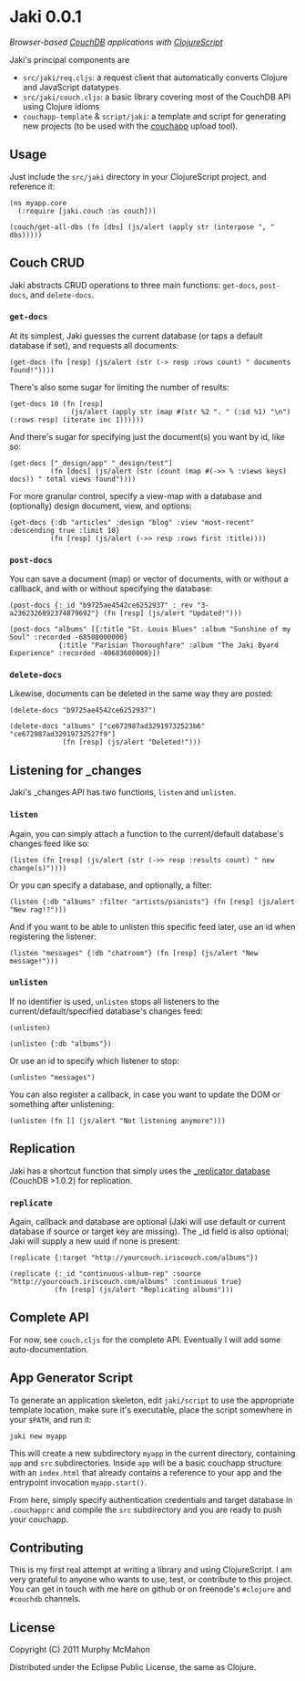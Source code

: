 Jaki 0.0.1
==========
*Browser-based [CouchDB](http://couchdb.apache.org) applications with [ClojureScript](http://github.com/clojure/clojurescript)*

Jaki's principal components are

* `src/jaki/req.cljs`: a request client that automatically converts Clojure and JavaScript datatypes
* `src/jaki/couch.cljs`: a basic library covering most of the CouchDB API using Clojure idioms
* `couchapp-template` & `script/jaki`: a template and script for generating new projects (to be used with the [couchapp](https://github.com/couchapp/couchapp) upload tool).

Usage
-----

Just include the `src/jaki` directory in your ClojureScript project, and reference it:

    (ns myapp.core
	  (:require [jaki.couch :as couch]))

    (couch/get-all-dbs (fn [dbs] (js/alert (apply str (interpose ", " dbs)))))
	
Couch CRUD
----------

Jaki abstracts CRUD operations to three main functions: `get-docs`, `post-docs`, and `delete-docs`.

### `get-docs`

At its simplest, Jaki guesses the current database (or taps a default database if set), and requests all documents:

    (get-docs (fn [resp] (js/alert (str (-> resp :rows count) " documents found!"))))

There's also some sugar for limiting the number of results:

    (get-docs 10 (fn [resp] 
	               (js/alert (apply str (map #(str %2 ". " (:id %1) "\n") (:rows resp) (iterate inc 1))))))

And there's sugar for specifying just the document(s) you want by id, like so:

    (get-docs ["_design/app" "_design/test"]
	          (fn [docs] (js/alert (str (count (map #(->> % :views keys) docs)) " total views found"))))

For more granular control, specify a view-map with a database and (optionally) design document, view, and options:

    (get-docs {:db "articles" :design "blog" :view "most-recent" :descending true :limit 10}
	          (fn [resp] (js/alert (->> resp :rows first :title))))

### `post-docs`

You can save a document (map) or vector of documents, with or without a callback, and with or without specifying the database:

    (post-docs {:_id "b9725ae4542ce6252937" :_rev "3-a2362326892374879692"} (fn [resp] (js/alert "Updated!")))

    (post-docs "albums" [{:title "St. Louis Blues" :album "Sunshine of my Soul" :recorded -68508000000}
	            {:title "Parisian Thoroughfare" :album "The Jaki Byard Experience" :recorded -40683600000}])

### `delete-docs`

Likewise, documents can be deleted in the same way they are posted:

    (delete-docs "b9725ae4542ce6252937")
	
	(delete-docs "albums" ["ce672987ad32919732523b6" "ce672987ad32919732527f9"]
	             (fn [resp] (js/alert "Deleted!")))
				 
Listening for _changes
----------------------

Jaki's _changes API has two functions, `listen` and `unlisten`.

### `listen`

Again, you can simply attach a function to the current/default database's changes feed like so:

    (listen (fn [resp] (js/alert (str (->> resp :results count) " new change(s)"))))
	
Or you can specify a database, and optionally, a filter:

    (listen {:db "albums" :filter "artists/pianists"} (fn [resp] (js/alert "New rag!?")))

And if you want to be able to unlisten this specific feed later, use an id when registering the listener:

    (listen "messages" {:db "chatroom"} (fn [resp] (js/alert "New message!")))
	
### `unlisten`

If no identifier is used, `unlisten` stops all listeners to the current/default/specified database's changes feed:

    (unlisten)
	
	(unlisten {:db "albums"})
	
Or use an id to specify which listener to stop:

    (unlisten "messages")
	
You can also register a callback, in case you want to update the DOM or something after unlistening:

    (unlisten (fn [] (js/alert "Not listening anymore")))

Replication
-----------

Jaki has a shortcut function that simply uses the [_replicator database](https://gist.github.com/832610) (CouchDB >1.0.2) for replication.

### `replicate`

Again, callback and database are optional (Jaki will use default or current database if source or target key are missing). The _id
field is also optional; Jaki will supply a new uuid if none is present:

    (replicate {:target "http://yourcouch.iriscouch.com/albums"})
	
	(replicate {:_id "continuous-album-rep" :source "http://yourcouch.iriscouch.com/albums" :continuous true}
	           (fn [resp] (js/alert "Replicating albums")))

Complete API
------------

For now, see `couch.cljs` for the complete API. Eventually I will add some auto-documentation.

App Generator Script
--------------------

To generate an application skeleton, edit `jaki/script` to use the appropriate template location, make sure it's executable,
place the script somewhere in your `$PATH`, and run it:

    jaki new myapp

This will create a new subdirectory `myapp` in the current directory, containing `app` and `src` subdirectories. Inside `app`
will be a basic couchapp structure with an `index.html` that already contains a reference to your app and the entrypoint invocation
`myapp.start()`.

From here, simply specify authentication credentials and target database in `.couchapprc` and compile the `src` subdirectory
and you are ready to push your couchapp.

Contributing
------------

This is my first real attempt at writing a library and using ClojureScript. I am very grateful to anyone who wants to use, test,
or contribute to this project. You can get in touch with me here on github or on freenode's `#clojure` and `#couchdb` channels.


License
-------

Copyright (C) 2011 Murphy McMahon

Distributed under the Eclipse Public License, the same as Clojure.

